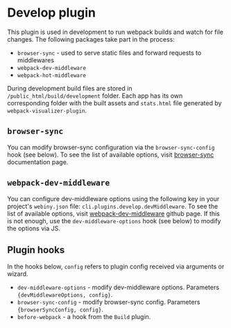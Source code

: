 # Develop plugin
This plugin is used in development to run webpack builds and watch for file changes.
The following packages take part in the process:
- `browser-sync` - used to serve static files and forward requests to middlewares
- `webpack-dev-middleware`
- `webpack-hot-middleware`
 
During development build files are stored in `/public_html/build/development` folder. 
Each app has its own corresponding folder with the built assets and `stats.html` file generated by `webpack-visualizer-plugin`.

## `browser-sync`
You can modify browser-sync configuration via the `browser-sync-config` hook (see below).
To see the list of available options, visit [browser-sync](https://www.browsersync.io/docs/options) documentation page.

## `webpack-dev-middleware`
You can configure dev-middleware options using the following key in your project's `webiny.json` file: `cli.plugins.develop.devMiddleware`.
To see the list of available options, visit [webpack-dev-middleware](https://github.com/webpack/webpack-dev-middleware) github page.
If this is not enough, use the `dev-middleware-options` hook (see below) to modify the options via JS.


## Plugin hooks
In the hooks below, `config` refers to plugin config received via arguments or wizard.

- `dev-middleware-options` - modify dev-middleware options. Parameters `{devMiddlewareOptions, config}`.
- `browser-sync-config` - modify browser-sync config. Parameters `{browserSyncConfig, config}`.
- `before-webpack` - a hook from the `Build` plugin.